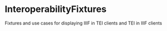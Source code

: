 # InteroperabilityFixtures
Fixtures and use cases for displaying IIIF in TEI clients and TEI in IIIF clients
